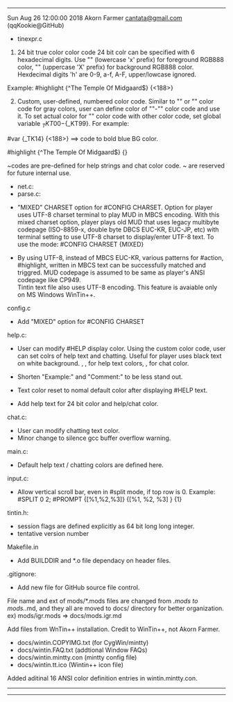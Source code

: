 --------------------------------------------------------------------------------

Sun Aug 26 12:00:00 2018 Akorn Farmer <cantata@gmail.com> (qqKookie@GitHub)

* tinexpr.c

1) 24 bit true color color code
24 bit colr can be specified with 6 hexadecimal digits.
Use "<xhhhhhh>" (lowercase 'x' prefix) for foreground RGB888 color, 
"<Xhhhhhh>" (uppercase 'X' prefix) for background RGB888 color.
Hexdecimal digits 'h' are 0-9, a-f, A-F, upper/lowcase ignored.

Example: #highlight {^The Temple Of Midgaard$} {<XFFFF00><188>} 

2) Custom, user-defined, numbered color code. 
Similar to "<g32>" or "<G32>" color code for gray colors,
user can define color of "<K00>"-"<K99>" color code and use it. 
To set actual color for "<Kdd>" color code with other color code, 
set global variable ${_TKT00}-${_KT99}. For example:

#var {_TK14} {<X0000ff><188>} ==> <K14> code to bold blue BG color.

#highlight {^The Temple Of Midgaard$} {<K14>}

<K81>~<K85>codes  are pre-defined for help strings and chat color code. 
<K86>~<K99> are reserved for future internal use.

* net.c:
* parse.c:

- "MIXED" CHARSET option for #CONFIG CHARSET. 
Option for player uses UTF-8 charset terminal to play MUD in MBCS encoding.
With this mixed charset option, player plays old MUD that uses legacy multibyte 
codepage (ISO-8859-x, double byte DBCS EUC-KR, EUC-JP, etc) 
with terminal setting to use UTF-8 charset to display/enter UTF-8 text. 
To use the mode: #CONFIG CHARSET {MIXED}

- By using UTF-8, instead of MBCS EUC-KR, various patterns for #action, #highlight,
written in MBCS text can be successfully matched and triggred.
MUD codepage is assumed to be same as player's ANSI codepage like CP949.	
Tintin text file also uses UTF-8 encoding. 
This feature is avaiable only on MS Windows WinTin++.

config.c
- Add "MIXED" option for #CONFIG CHARSET

help.c:
- User can modify #HELP display color. 
Using the custom <Kdd> color code, user can set colrs of help text 
and chatting. Useful for player uses black text on white background.
<K81>, <K82>, <K83> for help text colors, <K84>, <K85> for chat color.

- Shorten "Example:" and "Comment:" to be less stand out.
- Text color reset to nomal default color after displaying #HELP text.
- Add help text for 24 bit color and help/chat color. 

chat.c:
- User can modify chatting text color.
- Minor change to silence gcc buffer overflow warning.

main.c:
- Default help text / chatting colors are defined here.

input.c:
- Allow vertical scroll bar, even in #split mode, if top row is 0.
 Example: #SPLIT 0 2; #PROMPT {[%1,%2,%3]} {[%1, %2, %3] } {1}

tintin.h:
- session flags are defined explicitly as 64 bit long long integer.
- tentative version number

Makefile.in
- Add BUILDDIR and *.o file dependacy on header files.

.gitignore:
- Add new file for GitHub source file control.

File name and ext of mods/*.mods files are changed from *.mods to mods.*.md,
and they all are moved to docs/ directory for better organization.
ex) mods/igr.mods => docs/mods.igr.md

Add files from WnTin++ installation. Credit to WinTin++, not Akorn Farmer.

- docs/wintin.COPYIMG.txt	(for CygWin/mintty)
- docs/wintin.FAQ.txt		(addtional Window FAQs)
- docs/wintin.mintty.con	(mintty config file)
- docs/wintin.tt.ico		(Wintin++ icon file) 

Added aditinal 16 ANSI color definition entries in wintin.mintty.con.

-----------------------------------------------------------
--------------------------------------------------------------------------------
<EOT>
